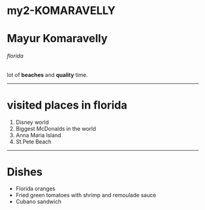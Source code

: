 # my2-KOMARAVELLY
# Mayur Komaravelly
###### florida
lot of **beaches** and **quality** time.

***

# visited places  in florida

1. Disney world
2. Biggest McDonalds in the world
3. Anna Maria Island
4. St.Pete Beach

***

# Dishes 

* Florida oranges
* Fried green tomatoes with shrimp and remoulade sauce
* Cubano sandwich 




